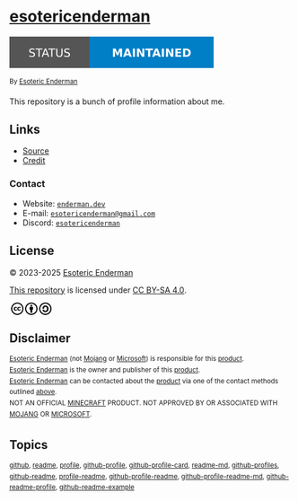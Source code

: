 # [esotericenderman][website]

[![Project status: maintained][status]][root]

<sup>By [Esoteric Enderman][author]</sup>

This repository is a bunch of profile information about me.

## Links

- [Source][root]
- [Credit][credit]

### Contact

- Website: [`enderman.dev`][author]
- E-mail: [`esotericenderman@gmail.com`][email]
- Discord: [`esotericenderman`][discord]

## License

<p xmlns:cc="http://creativecommons.org/ns#" xmlns:dct="http://purl.org/dc/terms/">
  &copy; 2023-2025 <a rel="cc:attributionURL dct:creator" property="cc:attributionName" href="https://enderman.dev">Esoteric Enderman</a>

  <a rel="cc:attributionURL" href="https://github.com/esotericenderman/esotericenderman">This repository</a> is licensed under <a href="https://github.com/esotericenderman/esotericenderman/blob/main/LICENSE" target="_blank" rel="license noopener noreferrer" property="cc:license" style="display: inline-block">CC BY-SA 4.0</a>.

  <a href="https://creativecommons.org/"><img style="height: 22px !important; margin-left: 3px; vertical-align: middle" src="../assets/images/icons/cc/cc.svg" alt="Creative Commons logo" /></a><a href="https://creativecommons.org/licenses/by-sa/4.0/"><img style="height: 22px !important; margin-left: 3px; vertical-align: middle" src="../assets/images/icons/cc/by.svg" alt="Creative Commons Attribution icon" /><img style="height: 22px !important; margin-left: 3px; vertical-align: middle" src="../assets/images/icons/cc/sa.svg" alt="Creative Commons ShareAlike icon" /></a>
</p>

## Disclaimer

<sup>[Esoteric Enderman][author] (not [Mojang][mojang] or [Microsoft][microsoft]) is responsible for this [product][root].</sup>\
<sup>[Esoteric Enderman][author] is the owner and publisher of this [product][root].</sup>\
<sup>[Esoteric Enderman][author] can be contacted about the [product][root] via one of the contact methods outlined [above](#contact).</sup>\
<sup>NOT AN OFFICIAL [MINECRAFT][minecraft] PRODUCT. NOT APPROVED BY OR ASSOCIATED WITH [MOJANG][mojang] OR [MICROSOFT][microsoft].</sup>

## Topics

<sup>[github](https://github.com/topics/github), [readme](https://github.com/topics/readme), [profile](https://github.com/topics/profile), [github-profile](https://github.com/topics/github-profile), [github-profile-card](https://github.com/topics/github-profile-card), [readme-md](https://github.com/topics/readme-md), [github-profiles](https://github.com/topics/github-profiles), [github-readme](https://github.com/topics/github-readme), [profile-readme](https://github.com/topics/profile-readme), [github-profile-readme](https://github.com/topics/github-profile-readme), [github-profile-readme-md](https://github.com/topics/github-profile-readme-md), [github-readme-profile](https://github.com/topics/github-readme-profile), [github-readme-example](https://github.com/topics/github-readme-example)</sup>

<!-- Link aliases -->

[root]: https://github.com/esotericenderman/esotericenderman
[website]: https://www.github.com/esotericenderman
[author]: https://enderman.dev

[email]: mailto:esotericenderman@gmail.com
[discord]: https://discord.com/users/500690028960284672

<!-- Local -->

[credit]: ./CREDIT.md

<!-- Badges -->

[status]: ../assets/images/badges/status/maintained.svg

<!-- Minecraft -->

[minecraft]: https://www.minecraft.net/
[mojang]: https://minecraft.wiki/w/Mojang_Studios
[microsoft]: https://www.microsoft.com/
